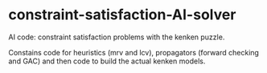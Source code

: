# constraint-satisfaction-AI-solver
AI code: constraint satisfaction problems with the kenken puzzle.

Constains code for heuristics (mrv and lcv), propagators (forward checking and GAC) and then code to build the actual kenken models. 
